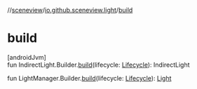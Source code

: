 //[sceneview](../../index.md)/[io.github.sceneview.light](index.md)/[build](build.md)

# build

[androidJvm]\
fun IndirectLight.Builder.[build](build.md)(lifecycle: [Lifecycle](https://developer.android.com/reference/kotlin/androidx/lifecycle/Lifecycle.html)): IndirectLight

fun LightManager.Builder.[build](build.md)(lifecycle: [Lifecycle](https://developer.android.com/reference/kotlin/androidx/lifecycle/Lifecycle.html)): [Light](index.md#1927638868%2FClasslikes%2F-1571379623)
